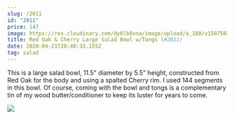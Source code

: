 ```yaml
---
slug: /2011
id: "2011"
price: 147
image: https://res.cloudinary.com/dy6lb8vna/image/upload/a_180/v1587501713/GB%20Bowlworks%20Gallery/2011a.jpg
title: Red Oak & Cherry Large Salad Bowl w/Tongs (#2011)
date: 2020-04-21T20:40:33.155Z
tag: salad
---
```

This is a large salad bowl, 11.5" diameter by 5.5" height, constructed from Red Oak for the body and using a spalted Cherry rim.  I used 144 segments in this bowl.  Of course, coming with the bowl and tongs is a complementary tin of my wood butter/conditioner to keep its luster for years to come.

![](https://res.cloudinary.com/dy6lb8vna/image/upload/a_180/v1587502085/GB%20Bowlworks%20Gallery/2011b.jpg)